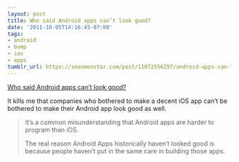 ```yaml
---
layout: post
title: Who said Android apps can’t look good?
date: '2011-10-05T14:16:45-07:00'
tags:
- android
- bump
- ios
- apps
tumblr_url: https://seanmonstar.com/post/11072556297/android-apps-can-look-good
---
```

[Who said Android apps can’t look good?](http://devblog.bu.mp/who-said-android-apps-cant-look-good)  

It kills me that companies who bothered to make a decent iOS app can’t be bothered to make their Android app look good as well.

> It’s a common misunderstanding that Android apps are harder to program than iOS.
> 
> The real reason Android Apps historically haven’t looked good is because people haven’t put in the same care in building those apps.

